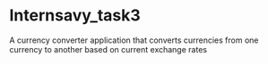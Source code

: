 # Internsavy_task3
A currency converter application
that converts currencies from one
currency to another based on current
exchange rates
